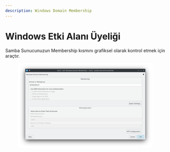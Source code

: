 ```yaml
---
description: Windows Domain Membership
---
```


# Windows Etki Alanı Üyeliği

Samba Sunucunuzun Membership kısmını grafiksel olarak kontrol etmek için araçtır.

<figure><img src="../../../../.gitbook/assets/image (187).png" alt=""><figcaption></figcaption></figure>
